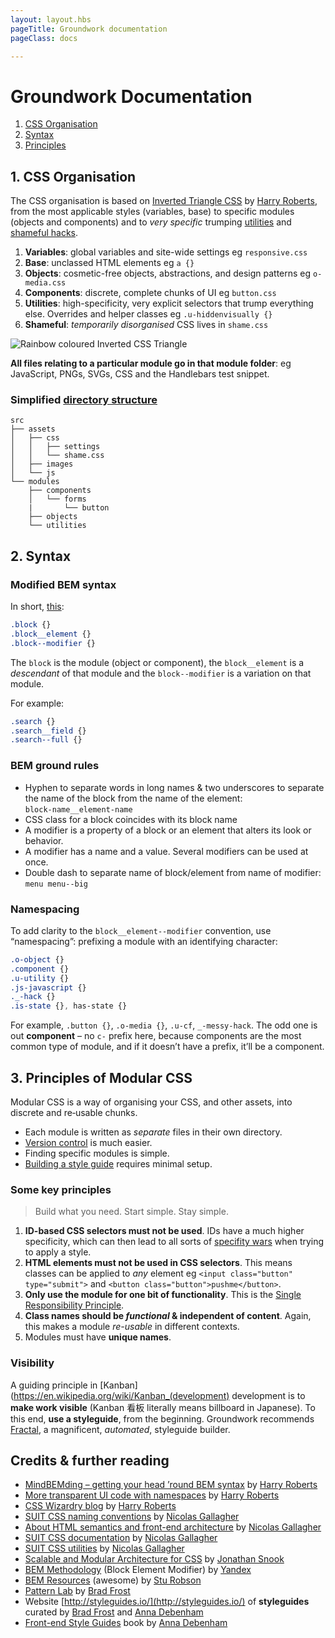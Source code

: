 ```yaml
---
layout: layout.hbs
pageTitle: Groundwork documentation
pageClass: docs

---
```


# Groundwork Documentation

1. [CSS Organisation](#1-css-organisation)
2. [Syntax](#2-syntax)
3. [Principles](#3-principles-of-modular-css)

## 1. CSS Organisation

The CSS organisation is based on [Inverted Triangle CSS](https://github.com/itcss) by [Harry Roberts](https://twitter.com/csswizardry), from the most applicable styles (variables, base) to specific modules (objects and components) and to _very specific_ trumping [utilities](https://github.com/suitcss/utils) and [shameful hacks](https://csswizardry.com/2013/04/shame-css/).

1. **Variables**: global variables and site-wide settings eg `responsive.css`
2. **Base**: unclassed HTML elements eg `a {}`
3. **Objects**: cosmetic-free objects, abstractions, and design patterns eg `o-media.css`
4. **Components**: discrete, complete chunks of UI eg `button.css`
5. **Utilities**: high-specificity, very explicit selectors that trump
everything else. Overrides and helper classes eg `.u-hiddenvisually {}`
6. **Shameful**: _temporarily disorganised_ CSS lives in `shame.css`

![Rainbow coloured Inverted CSS Triangle](/assets/images/inverted-css-triangle.png)

**All files relating to a particular module go in that module folder**: eg JavaScript, PNGs, SVGs, CSS and the Handlebars test snippet. 

### Simplified [directory structure](https://github.com/growdigital/groundwork/tree/master/src) 

```
src
├── assets
│   ├── css
│   │   ├── settings
│   │   └── shame.css
│   ├── images
│   └── js
└── modules
    ├── components
    │   └── forms
    |       └── button
    ├── objects
    └── utilities
```

## 2. Syntax

### Modified BEM syntax

In short, [this](https://csswizardry.com/2013/01/mindbemding-getting-your-head-round-bem-syntax/):

```css
.block {}
.block__element {}
.block--modifier {}
```

The `block` is the module (object or component), the `block__element` is a _descendant_ of that module and the `block--modifier` is a variation on that module.

For example:

```css
.search {}
.search__field {}
.search--full {}
```

### BEM ground rules

* Hyphen to separate words in long names & two underscores to separate the name of the block from the name of the element:  
`block-name__element-name`
* CSS class for a block coincides with its block name
* A modifier is a property of a block or an element that alters its look or behavior.
* A modifier has a name and a value. Several modifiers can be used at once.
* Double dash to separate name of block/element from name of modifier:  
`menu menu--big`

### Namespacing

To add clarity to the `block__element--modifier` convention, use “namespacing”: prefixing a module with an identifying character:

```css
.o-object {}
.component {}
.u-utility {}
.js-javascript {}
._-hack {}
.is-state {}, has-state {}
```

For example, `.button {}`, `.o-media {}`, `.u-cf`, `_-messy-hack`. The odd one is out **component** – no `c-` prefix here, because components are the most common type of module, and if it doesn’t have a prefix, it’ll be a component.

## 3. Principles of Modular CSS

Modular CSS is a way of organising your CSS, and other assets, into discrete and re&#8209;usable chunks.

* Each module is written as _separate_ files in their own directory.
* [Version control](https://git-scm.com/about) is much easier.
* Finding specific modules is simple.
* [Building a style guide](http://fractal.build/guide) requires minimal setup.

### Some key principles

> Build what you need. Start simple. Stay simple.

1. **ID-based CSS selectors must not be used**. IDs have a much higher specificity, which can then lead to all sorts of [specifity wars](https://stuffandnonsense.co.uk/archives/css_specificity_wars.html) when trying to apply a style.  
2. **HTML elements must not be used in CSS selectors**. This means classes can be applied to _any_ element eg `<input class="button" type="submit">` and `<button class="button">pushme</button>`.
3. **Only use the module for one bit of functionality**. This is the [Single Responsibility Principle](https://en.wikipedia.org/wiki/Single_responsibility_principle).
4. **Class names should be _functional_ & independent of content**. Again, this makes a module _re-usable_ in different contexts.
5. Modules must have **unique names**.

### Visibility

A guiding principle in [Kanban](https://en.wikipedia.org/wiki/Kanban_(development) development is to **make work visible** (Kanban 看板 literally means billboard in Japanese). To this end, **use a styleguide**, from the beginning. Groundwork recommends [Fractal](http://fractal.build/), a magnificent, _automated_, styleguide builder.

## Credits & further reading

* [MindBEMding – getting your head ’round BEM syntax](https://csswizardry.com/2013/01/mindbemding-getting-your-head-round-bem-syntax/) by [Harry Roberts](https://twitter.com/csswizardry)
* [More transparent UI code with namespaces](https://csswizardry.com/2015/03/more-transparent-ui-code-with-namespaces/) by [Harry Roberts](https://twitter.com/csswizardry)
* [CSS Wizardry blog](https://csswizardry.com/archive/) by [Harry Roberts](https://twitter.com/csswizardry)
* [SUIT CSS naming conventions](https://github.com/suitcss/suit/blob/master/doc/naming-conventions.md) by [Nicolas Gallagher](https://twitter.com/necolas)
* [About HTML semantics and front-end architecture](http://nicolasgallagher.com/about-html-semantics-front-end-architecture/) by [Nicolas Gallagher](https://twitter.com/necolas)
* [SUIT CSS documentation](https://github.com/suitcss/suit/blob/master/doc/README.md) by [Nicolas Gallagher](https://twitter.com/necolas)
* [SUIT CSS utilities](https://github.com/suitcss/utils) by [Nicolas Gallagher](https://twitter.com/necolas)
* [Scalable and Modular Architecture for CSS](https://smacss.com/) by [Jonathan Snook](https://twitter.com/snookca)
* [BEM Methodology](https://en.bem.info/) (Block Element Modifier) by [Yandex](https://www.yandex.com/) 
* [BEM Resources](https://github.com/sturobson/BEM-resources) (awesome) by [Stu Robson](http://www.alwaystwisted.com/)
* [Pattern Lab](http://patternlab.io/) by [Brad Frost](https://twitter.com/brad_frost)
* Website [http://styleguides.io/](http://styleguides.io/) of **styleguides** curated by [Brad Frost](https://twitter.com/brad_frost) and [Anna Debenham](https://twitter.com/anna_debenham)
* [Front-end Style Guides](http://www.maban.co.uk/projects/front-end-style-guides/) book by [Anna Debenham](https://twitter.com/anna_debenham)
